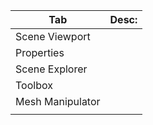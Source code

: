 | Tab              | Desc: |
| ---------------- | ----- |
| Scene Viewport   |       |
| Properties       |       |
| Scene Explorer   |       |
| Toolbox          |       |
| Mesh Manipulator |       |
|                  |       |

